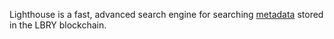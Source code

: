Lighthouse is a fast, advanced search engine for searching [metadata](https://spec.lbry.com#metadata) stored in the LBRY blockchain.
